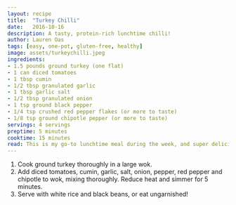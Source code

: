 ```yaml
---
layout: recipe
title:  "Turkey Chilli"
date:   2016-10-16
description: A tasty, protein-rich lunchtime chilli!
author: Lauren Oas
tags: [easy, one-pot, gluten-free, healthy]
image: assets/turkeychilli.jpeg
ingredients:
- 1.5 pounds ground turkey (one flat)
- 1 can diced tomatoes
- 1 tbsp cumin
- 1/2 tbsp granulated garlic
- 1 tbsp garlic salt
- 1/2 tbsp granulated onion
- 1 tsp ground black pepper
- 1/4 tsp crushed red pepper flakes (or more to taste)
- 1/8 tsp ground chipotle pepper (or more to taste)
servings: 4 servings
preptime: 5 minutes
cooktime: 15 minutes
read: This is my go-to lunchtime meal during the week, and super delicious. I usually eat one serving with 1/2 cup of white rice, and 1/2 cup of black beans. If you individually store your leftover servings, it's easier to reheat for each lunch! **This recipe is marked gluten-free, but please be sure to check your ingredients (especially your soy sauce) that they are marked "gluten-free" before you serve to anybody with dietary restrictions.
---
```

1. Cook ground turkey thoroughly in a large wok.
2. Add diced tomatoes, cumin, garlic, salt, onion, pepper, red pepper and chipotle to wok, mixing thoroughly. Reduce heat and simmer for 5 minutes.
3. Serve with white rice and black beans, or eat ungarnished!